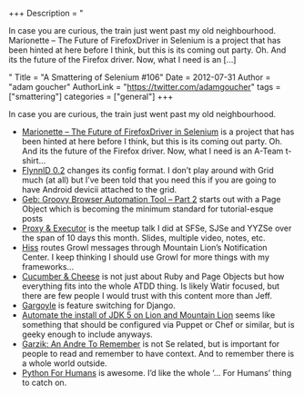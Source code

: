 +++
Description = "<p>In case you are curious, the train just went past my old neighbourhood. Marionette – The Future of FirefoxDriver in Selenium is a project that has been hinted at here before I think, but this is its coming out party. Oh. And its the future of the Firefox driver. Now, what I need is an […]</p>"
Title = "A Smattering of Selenium #106"
Date = 2012-07-31
Author = "adam goucher"
AuthorLink = "https://twitter.com/adamgoucher"
tags = ["smattering"]
categories = ["general"]
+++
<p>In case you are curious, the train just went past my old neighbourhood.</p>
<ul>
<li><a href="http://www.theautomatedtester.co.uk/blog/2012/marionette-the-future-of-firefoxdriver-in-selenium.html">Marionette &#8211; The Future of FirefoxDriver in Selenium</a> is a project that has been hinted at here before I think, but this is its coming out party. Oh. And its the future of the Firefox driver. Now, what I need is an A-Team t-shirt&#8230;</li>
<li><a href="http://blargon7.com/2012/07/flynnid-0-2/">FlynnID 0.2</a> changes its config format. I don&#8217;t play around with Grid much (at all) but I&#8217;ve been told that you need this if you are going to have Android devicii attached to the grid.</li>
<li><a href="http://xebee.xebia.in/2012/07/24/geb-groovy-browser-automation-tool-–-part-2/">Geb: Groovy Browser Automation Tool – Part 2</a> starts out with a Page Object which is becoming the minimum standard for tutorial-esque posts</li>
<li><a href="http://element34.ca/blog/proxy-executor">Proxy &amp; Executor</a> is the meetup talk I did at SFSe, SJSe and YYZSe over the span of 10 days this month. Slides, multiple video, notes, etc.</li>
<li><a href="http://collect3.com.au/hiss/">Hiss</a> routes Growl messages through Mountain Lion&#8217;s Notification Center. I keep thinking I should use Growl for more things with my frameworks&#8230;</li>
<li><a href="https://leanpub.com/cucumber_and_cheese">Cucumber &amp; Cheese</a> is not just about Ruby and Page Objects but how everything fits into the whole ATDD thing. Is likely Watir focused, but there are few people I would trust with this content more than Jeff.</li>
<li><a href="https://github.com/disqus/gargoyle/">Gargoyle</a> is feature switching for Django.</li>
<li><a href="https://gist.github.com/1163008">Automate the install of JDK 5 on Lion and Mountain Lion</a> seems like something that should be configured via Puppet or Chef or similar, but is geeky enough to include anyways.</li>
<li><a href="http://lwn.net/Articles/508467/">Garzik: An Andre To Remember</a> is not Se related, but is important for people to read and remember to have context. And to remember there is a whole world outside.</li>
<li><a href="https://speakerdeck.com/u/kennethreitz/p/python-for-humans">Python For Humans</a> is awesome. I&#8217;d like the whole &#8216;&#8230; For Humans&#8217; thing to catch on.</li>
</ul>

